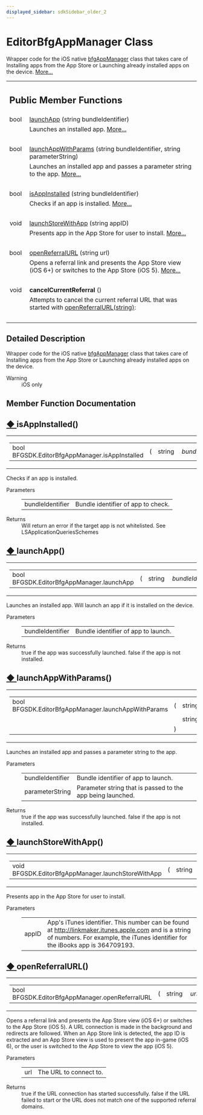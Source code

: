 ```yaml
---
displayed_sidebar: sdkSidebar_older_2
---
```

# EditorBfgAppManager Class 

<div class="contents">Wrapper code for the iOS native <a class="el" href="class_b_f_g_s_d_k_1_1bfg_app_manager.html">bfgAppManager</a> class that takes care of Installing apps from the App Store or Launching already installed apps on the device.    <a href="class_b_f_g_s_d_k_1_1_editor_bfg_app_manager.html#details">More...</a><table class="memberdecls"><tr class="heading"><td colspan="2"><h2 class="groupheader"><a id="pub-methods" name="pub-methods"></a> Public Member Functions</h2></td></tr><tr class="memitem:a417a5b02c8d9304d9b66330b8e617b89"><td class="memItemLeft" align="right" valign="top">bool&#160;</td><td class="memItemRight" valign="bottom"><a class="el" href="class_b_f_g_s_d_k_1_1_editor_bfg_app_manager.html#a417a5b02c8d9304d9b66330b8e617b89">launchApp</a> (string bundleIdentifier)</td></tr><tr class="memdesc:a417a5b02c8d9304d9b66330b8e617b89"><td class="mdescLeft">&#160;</td><td class="mdescRight">Launches an installed app.  <a href="class_b_f_g_s_d_k_1_1_editor_bfg_app_manager.html#a417a5b02c8d9304d9b66330b8e617b89">More...</a><br /></td></tr><tr class="separator:a417a5b02c8d9304d9b66330b8e617b89"><td class="memSeparator" colspan="2">&#160;</td></tr><tr class="memitem:ab39ffb6c52ab72b1fd824b3b1125658f"><td class="memItemLeft" align="right" valign="top">bool&#160;</td><td class="memItemRight" valign="bottom"><a class="el" href="class_b_f_g_s_d_k_1_1_editor_bfg_app_manager.html#ab39ffb6c52ab72b1fd824b3b1125658f">launchAppWithParams</a> (string bundleIdentifier, string parameterString)</td></tr><tr class="memdesc:ab39ffb6c52ab72b1fd824b3b1125658f"><td class="mdescLeft">&#160;</td><td class="mdescRight">Launches an installed app and passes a parameter string to the app.  <a href="class_b_f_g_s_d_k_1_1_editor_bfg_app_manager.html#ab39ffb6c52ab72b1fd824b3b1125658f">More...</a><br /></td></tr><tr class="separator:ab39ffb6c52ab72b1fd824b3b1125658f"><td class="memSeparator" colspan="2">&#160;</td></tr><tr class="memitem:a801e673b35214b46ea18deca4a4ce273"><td class="memItemLeft" align="right" valign="top">bool&#160;</td><td class="memItemRight" valign="bottom"><a class="el" href="class_b_f_g_s_d_k_1_1_editor_bfg_app_manager.html#a801e673b35214b46ea18deca4a4ce273">isAppInstalled</a> (string bundleIdentifier)</td></tr><tr class="memdesc:a801e673b35214b46ea18deca4a4ce273"><td class="mdescLeft">&#160;</td><td class="mdescRight">Checks if an app is installed.  <a href="class_b_f_g_s_d_k_1_1_editor_bfg_app_manager.html#a801e673b35214b46ea18deca4a4ce273">More...</a><br /></td></tr><tr class="separator:a801e673b35214b46ea18deca4a4ce273"><td class="memSeparator" colspan="2">&#160;</td></tr><tr class="memitem:a5fb4316c9d543dfb6e18b67e5a8a8152"><td class="memItemLeft" align="right" valign="top">void&#160;</td><td class="memItemRight" valign="bottom"><a class="el" href="class_b_f_g_s_d_k_1_1_editor_bfg_app_manager.html#a5fb4316c9d543dfb6e18b67e5a8a8152">launchStoreWithApp</a> (string appID)</td></tr><tr class="memdesc:a5fb4316c9d543dfb6e18b67e5a8a8152"><td class="mdescLeft">&#160;</td><td class="mdescRight">Presents app in the App Store for user to install.  <a href="class_b_f_g_s_d_k_1_1_editor_bfg_app_manager.html#a5fb4316c9d543dfb6e18b67e5a8a8152">More...</a><br /></td></tr><tr class="separator:a5fb4316c9d543dfb6e18b67e5a8a8152"><td class="memSeparator" colspan="2">&#160;</td></tr><tr class="memitem:a86e6bcded55dafcfc72c8a080beafff3"><td class="memItemLeft" align="right" valign="top">bool&#160;</td><td class="memItemRight" valign="bottom"><a class="el" href="class_b_f_g_s_d_k_1_1_editor_bfg_app_manager.html#a86e6bcded55dafcfc72c8a080beafff3">openReferralURL</a> (string url)</td></tr><tr class="memdesc:a86e6bcded55dafcfc72c8a080beafff3"><td class="mdescLeft">&#160;</td><td class="mdescRight">Opens a referral link and presents the App Store view (iOS 6+) or switches to the App Store (iOS 5).  <a href="class_b_f_g_s_d_k_1_1_editor_bfg_app_manager.html#a86e6bcded55dafcfc72c8a080beafff3">More...</a><br /></td></tr><tr class="separator:a86e6bcded55dafcfc72c8a080beafff3"><td class="memSeparator" colspan="2">&#160;</td></tr><tr class="memitem:a4ffd3bf6af5d16d20b88665bd74ee6e9"><td class="memItemLeft" align="right" valign="top"><a id="a4ffd3bf6af5d16d20b88665bd74ee6e9" name="a4ffd3bf6af5d16d20b88665bd74ee6e9"></a> void&#160;</td><td class="memItemRight" valign="bottom"><b>cancelCurrentReferral</b> ()</td></tr><tr class="memdesc:a4ffd3bf6af5d16d20b88665bd74ee6e9"><td class="mdescLeft">&#160;</td><td class="mdescRight">Attempts to cancel the current referral URL that was started with <a class="el" href="class_b_f_g_s_d_k_1_1_editor_bfg_app_manager.html#a86e6bcded55dafcfc72c8a080beafff3" title="Opens a referral link and presents the App Store view (iOS 6+) or switches to the App Store (iOS 5).">openReferralURL(string)</a>: <br /></td></tr><tr class="separator:a4ffd3bf6af5d16d20b88665bd74ee6e9"><td class="memSeparator" colspan="2">&#160;</td></tr></table><a name="details" id="details"></a><h2 class="groupheader">Detailed Description</h2><div class="textblock">Wrapper code for the iOS native <a class="el" href="class_b_f_g_s_d_k_1_1bfg_app_manager.html">bfgAppManager</a> class that takes care of Installing apps from the App Store or Launching already installed apps on the device. <dl class="section warning"><dt>Warning</dt><dd>iOS only </dd></dl></div><h2 class="groupheader">Member Function Documentation</h2><a id="a801e673b35214b46ea18deca4a4ce273" name="a801e673b35214b46ea18deca4a4ce273"></a><h2 class="memtitle"><span class="permalink"><a href="#a801e673b35214b46ea18deca4a4ce273">&#9670;&nbsp;</a></span>isAppInstalled()</h2><div class="memitem"><div class="memproto"><table class="mlabels"><tr><td class="mlabels-left"><table class="memname"><tr><td class="memname">bool BFGSDK.EditorBfgAppManager.isAppInstalled </td><td>(</td><td class="paramtype">string&#160;</td><td class="paramname"><em>bundleIdentifier</em></td><td>)</td><td></td></tr></table></td><td class="mlabels-right"><span class="mlabels"><span class="mlabel">inline</span></span></td></tr></table></div><div class="memdoc">Checks if an app is installed. <dl class="params"><dt>Parameters</dt><dd><table class="params"><tr><td class="paramname">bundleIdentifier</td><td>Bundle identifier of app to check.</td></tr></table></dd></dl><dl class="section return"><dt>Returns</dt><dd>Will return an error if the target app is not whitelisted. See LSApplicationQueriesSchemes</dd></dl></div></div><a id="a417a5b02c8d9304d9b66330b8e617b89" name="a417a5b02c8d9304d9b66330b8e617b89"></a><h2 class="memtitle"><span class="permalink"><a href="#a417a5b02c8d9304d9b66330b8e617b89">&#9670;&nbsp;</a></span>launchApp()</h2><div class="memitem"><div class="memproto"><table class="mlabels"><tr><td class="mlabels-left"><table class="memname"><tr><td class="memname">bool BFGSDK.EditorBfgAppManager.launchApp </td><td>(</td><td class="paramtype">string&#160;</td><td class="paramname"><em>bundleIdentifier</em></td><td>)</td><td></td></tr></table></td><td class="mlabels-right"><span class="mlabels"><span class="mlabel">inline</span></span></td></tr></table></div><div class="memdoc">Launches an installed app. Will launch an app if it is installed on the device. <dl class="params"><dt>Parameters</dt><dd><table class="params"><tr><td class="paramname">bundleIdentifier</td><td>Bundle identifier of app to launch.</td></tr></table></dd></dl><dl class="section return"><dt>Returns</dt><dd>true if the app was successfully launched. false if the app is not installed.</dd></dl></div></div><a id="ab39ffb6c52ab72b1fd824b3b1125658f" name="ab39ffb6c52ab72b1fd824b3b1125658f"></a><h2 class="memtitle"><span class="permalink"><a href="#ab39ffb6c52ab72b1fd824b3b1125658f">&#9670;&nbsp;</a></span>launchAppWithParams()</h2><div class="memitem"><div class="memproto"><table class="mlabels"><tr><td class="mlabels-left"><table class="memname"><tr><td class="memname">bool BFGSDK.EditorBfgAppManager.launchAppWithParams </td><td>(</td><td class="paramtype">string&#160;</td><td class="paramname"><em>bundleIdentifier</em>, </td></tr><tr><td class="paramkey"></td><td></td><td class="paramtype">string&#160;</td><td class="paramname"><em>parameterString</em>&#160;</td></tr><tr><td></td><td>)</td><td></td><td></td></tr></table></td><td class="mlabels-right"><span class="mlabels"><span class="mlabel">inline</span></span></td></tr></table></div><div class="memdoc">Launches an installed app and passes a parameter string to the app. <dl class="params"><dt>Parameters</dt><dd><table class="params"><tr><td class="paramname">bundleIdentifier</td><td>Bundle identifier of app to launch.</td></tr><tr><td class="paramname">parameterString</td><td>Parameter string that is passed to the app being launched.</td></tr></table></dd></dl><dl class="section return"><dt>Returns</dt><dd>true if the app was successfully launched. false if the app is not installed.</dd></dl></div></div><a id="a5fb4316c9d543dfb6e18b67e5a8a8152" name="a5fb4316c9d543dfb6e18b67e5a8a8152"></a><h2 class="memtitle"><span class="permalink"><a href="#a5fb4316c9d543dfb6e18b67e5a8a8152">&#9670;&nbsp;</a></span>launchStoreWithApp()</h2><div class="memitem"><div class="memproto"><table class="mlabels"><tr><td class="mlabels-left"><table class="memname"><tr><td class="memname">void BFGSDK.EditorBfgAppManager.launchStoreWithApp </td><td>(</td><td class="paramtype">string&#160;</td><td class="paramname"><em>appID</em></td><td>)</td><td></td></tr></table></td><td class="mlabels-right"><span class="mlabels"><span class="mlabel">inline</span></span></td></tr></table></div><div class="memdoc">Presents app in the App Store for user to install. <dl class="params"><dt>Parameters</dt><dd><table class="params"><tr><td class="paramname">appID</td><td>App's iTunes identifier. This number can be found at <a href="http://linkmaker.itunes.apple.com">http://linkmaker.itunes.apple.com</a> and is a string of numbers. For example, the iTunes identifier for the iBooks app is 364709193.</td></tr></table></dd></dl></div></div><a id="a86e6bcded55dafcfc72c8a080beafff3" name="a86e6bcded55dafcfc72c8a080beafff3"></a><h2 class="memtitle"><span class="permalink"><a href="#a86e6bcded55dafcfc72c8a080beafff3">&#9670;&nbsp;</a></span>openReferralURL()</h2><div class="memitem"><div class="memproto"><table class="mlabels"><tr><td class="mlabels-left"><table class="memname"><tr><td class="memname">bool BFGSDK.EditorBfgAppManager.openReferralURL </td><td>(</td><td class="paramtype">string&#160;</td><td class="paramname"><em>url</em></td><td>)</td><td></td></tr></table></td><td class="mlabels-right"><span class="mlabels"><span class="mlabel">inline</span></span></td></tr></table></div><div class="memdoc">Opens a referral link and presents the App Store view (iOS 6+) or switches to the App Store (iOS 5). A URL connection is made in the background and redirects are followed. When an App Store link is detected, the app ID is extracted and an App Store view is used to present the app in-game (iOS 6), or the user is switched to the App Store to view the app (iOS 5). <dl class="params"><dt>Parameters</dt><dd><table class="params"><tr><td class="paramname">url</td><td>The URL to connect to.</td></tr></table></dd></dl><dl class="section return"><dt>Returns</dt><dd>true if the URL connection has started successfully. false if the URL failed to start or the URL does not match one of the supported referral domains.</dd></dl></div></div></div> 
